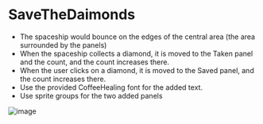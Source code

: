 # SaveTheDaimonds
- The spaceship would bounce on the edges of the central area (the area surrounded by the panels)
- When the spaceship collects a diamond, it is moved to the Taken panel and the count, and the count increases there.
- When the user clicks on a diamond, it is moved to the Saved panel, and the count increases there.
- Use the provided CoffeeHealing font for the added text.
- Use sprite groups for the two added panels

![image](https://user-images.githubusercontent.com/114425810/235354559-772b66f5-614a-4407-a243-8b2859781ff0.png)
